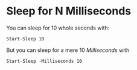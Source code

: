 ﻿# Sleep for N Milliseconds


You can sleep for 10 whole seconds with:


	Start-Sleep 10


But you can sleep for a mere 10 *Milliseconds* with

	Start-Sleep -Milliseconds 10